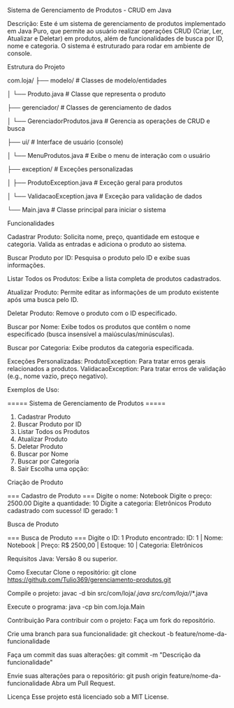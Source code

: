 Sistema de Gerenciamento de Produtos - CRUD em Java

Descrição:
Este é um sistema de gerenciamento de produtos implementado em Java Puro, que permite ao usuário realizar operações CRUD (Criar, Ler, Atualizar e Deletar) em produtos, além de funcionalidades de busca por ID, nome e categoria. O sistema é estruturado para rodar em ambiente de console.

Estrutura do Projeto

com.loja/
├── modelo/            # Classes de modelo/entidades

│   └── Produto.java   # Classe que representa o produto

├── gerenciador/       # Classes de gerenciamento de dados

│   └── GerenciadorProdutos.java   # Gerencia as operações de CRUD e busca

├── ui/                # Interface de usuário (console)

│   └── MenuProdutos.java          # Exibe o menu de interação com o usuário

├── exception/         # Exceções personalizadas

│   ├── ProdutoException.java      # Exceção geral para produtos

│   └── ValidacaoException.java    # Exceção para validação de dados

└── Main.java          # Classe principal para iniciar o sistema

Funcionalidades

Cadastrar Produto:
Solicita nome, preço, quantidade em estoque e categoria.
Valida as entradas e adiciona o produto ao sistema.

Buscar Produto por ID:
Pesquisa o produto pelo ID e exibe suas informações.

Listar Todos os Produtos:
Exibe a lista completa de produtos cadastrados.

Atualizar Produto:
Permite editar as informações de um produto existente após uma busca pelo ID.

Deletar Produto:
Remove o produto com o ID especificado.

Buscar por Nome:
Exibe todos os produtos que contêm o nome especificado (busca insensível a maiúsculas/minúsculas).

Buscar por Categoria:
Exibe produtos da categoria especificada.

Exceções Personalizadas:
ProdutoException: Para tratar erros gerais relacionados a produtos.
ValidacaoException: Para tratar erros de validação (e.g., nome vazio, preço negativo).

Exemplos de Uso:

===== Sistema de Gerenciamento de Produtos =====
1. Cadastrar Produto
2. Buscar Produto por ID
3. Listar Todos os Produtos
4. Atualizar Produto
5. Deletar Produto
6. Buscar por Nome
7. Buscar por Categoria
8. Sair
Escolha uma opção:

Criação de Produto

 === Cadastro de Produto ===
 Digite o nome: Notebook
 Digite o preço: 2500.00
 Digite a quantidade: 10
 Digite a categoria: Eletrônicos
 Produto cadastrado com sucesso!
 ID gerado: 1

 Busca de Produto

 === Busca de Produto ===
 Digite o ID: 1
 Produto encontrado:
ID: 1 | Nome: Notebook | Preço: R$ 2500,00 | Estoque: 10 | 
Categoria: Eletrônicos

Requisitos
Java: Versão 8 ou superior.

Como Executar
Clone o repositório:
git clone https://github.com/Tulio369/gerenciamento-produtos.git

Compile o projeto:
javac -d bin src/com/loja/*.java src/com/loja/*/*.java

Execute o programa:
java -cp bin com.loja.Main

Contribuição
Para contribuir com o projeto:
Faça um fork do repositório.

Crie uma branch para sua funcionalidade:
git checkout -b feature/nome-da-funcionalidade

Faça um commit das suas alterações:
git commit -m "Descrição da funcionalidade"

Envie suas alterações para o repositório:
git push origin feature/nome-da-funcionalidade
Abra um Pull Request.

Licença
Esse projeto está licenciado sob a MIT License.
